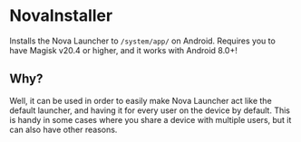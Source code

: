 # NovaInstaller
Installs the Nova Launcher to ``/system/app/`` on Android. Requires you to have Magisk v20.4 or higher, and it works with Android 8.0+!
## Why?
Well, it can be used in order to easily make Nova Launcher act like the default launcher, and having it for every user on the device by default. This is handy in some cases where you share a device with multiple users, but it can also have other reasons.

